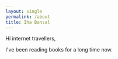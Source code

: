 ```yaml
---
layout: single
permalink: /about
title: Iha Bansal
---
```


Hi internet travellers,

I've been reading books for a long time now.